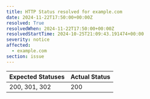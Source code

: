 ```yaml
---
title: HTTP Status resolved for example.com
date: 2024-11-22T17:50:00+00:00Z
resolved: True
resolvedWhen: 2024-11-22T17:50:00+00:00Z
resolvedStartTime: 2024-10-25T21:09:43.191474+00:00
severity: notice
affected:
  - example.com
section: issue
---
```


| Expected Statuses | Actual Status  |
|-------------------|----------------|
| 200, 301, 302 | 200 |

